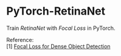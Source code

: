 # PyTorch-RetinaNet
Train _RetinaNet_ with _Focal Loss_ in PyTorch.

Reference:  
[1] [Focal Loss for Dense Object Detection](https://arxiv.org/abs/1708.02002)  
